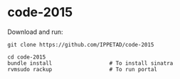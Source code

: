 # code-2015

Download and run:
	
	git clone https://github.com/IPPETAD/code-2015
	
	cd code-2015
	bundle install					# To install sinatra
	rvmsudo rackup					# To run portal
